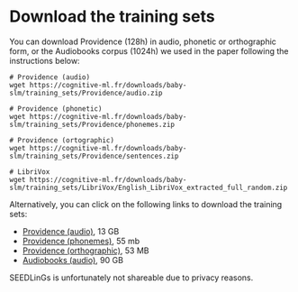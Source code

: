 # Download the training sets

You can download Providence (128h) in audio, phonetic or orthographic form, or the Audiobooks corpus (1024h) we used in the paper following the instructions below:

```
# Providence (audio)
wget https://cognitive-ml.fr/downloads/baby-slm/training_sets/Providence/audio.zip

# Providence (phonetic)
wget https://cognitive-ml.fr/downloads/baby-slm/training_sets/Providence/phonemes.zip

# Providence (ortographic)
wget https://cognitive-ml.fr/downloads/baby-slm/training_sets/Providence/sentences.zip

# LibriVox
wget https://cognitive-ml.fr/downloads/baby-slm/training_sets/LibriVox/English_LibriVox_extracted_full_random.zip 
```

Alternatively, you can click on the following links to download the training sets:
- [Providence (audio)](https://cognitive-ml.fr/downloads/baby-slm/training_sets/Providence/audio.zip), 13 GB
- [Providence (phonemes)](https://cognitive-ml.fr/downloads/baby-slm/training_sets/Providence/phonemes.zip), 55 mb
- [Providence (orthographic)](https://cognitive-ml.fr/downloads/baby-slm/training_sets/Providence/sentences.zip), 53 MB
- [Audiobooks (audio)](https://cognitive-ml.fr/downloads/baby-slm/training_sets/LibriVox/English_LibriVox_extracted_full_random.zip), 90 GB

SEEDLinGs is unfortunately not shareable due to privacy reasons.
